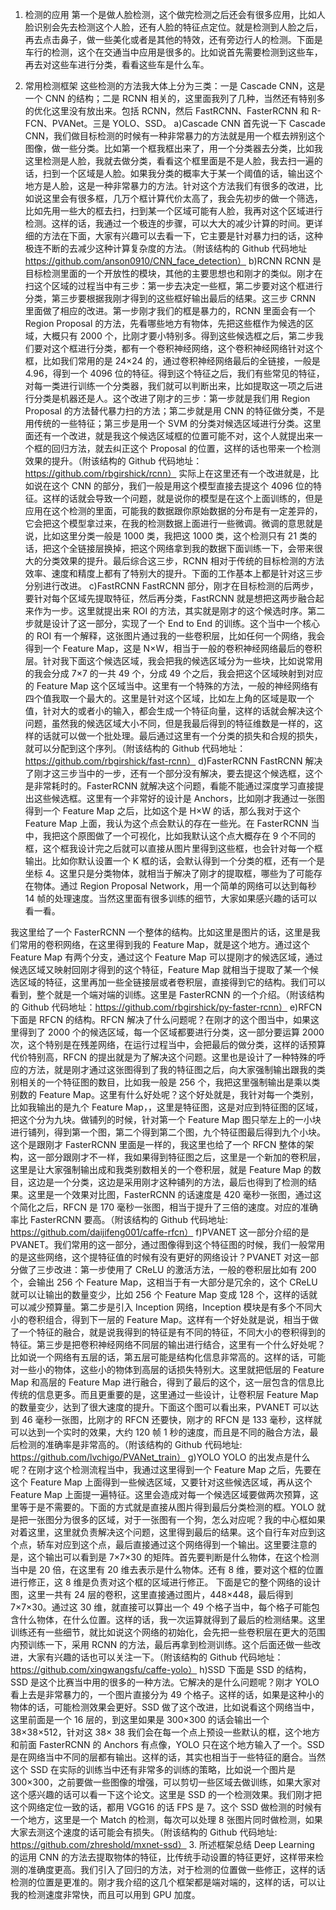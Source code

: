 1. 检测的应用
第一个是做人脸检测，这个做完检测之后还会有很多应用，比如人脸识别会先去检测这个人脸，还有人脸的特征点定位。就是检测到人脸之后，再去点击鼻子，做一些美化或者是其他的特效，还有旁边行人的检测。下面是车行的检测，这个在交通当中应用是很多的。比如说首先需要检测到这些车，再去对这些车进行分类，看看这些车是什么车。

2. 常用检测框架
这些检测的方法我大体上分为三类：一是 Cascade CNN，这是一个 CNN 的结构；二是 RCNN 相关的，这里面我列了几种，当然还有特别多的优化这里没有放出来。包括 RCNN，然后 FastRCNN、FasterRCNN 和 R-FCN、PVANet。三是 YOLO、SSD。
a)Cascade CNN
首先说一下 Cascade CNN，我们做目标检测的时候有一种非常暴力的方法就是用一个框去辨别这个图像，做一些分类。比如第一个框我框出来了，用一个分类器去分类，比如我这里检测是人脸，我就去做分类，看看这个框里面是不是人脸，我去扫一遍的话，扫到一个区域是人脸。如果我分类的概率大于某一个阈值的话，输出这个地方是人脸，这是一种非常暴力的方法。针对这个方法我们有很多的改进，比如说这里会有很多框，几万个框计算代价太高了，我会先初步的做一个筛选，比如先用一些大的框去扫，扫到某一个区域可能有人脸，我再对这个区域进行检测。这样的话，我通过一个极连的步骤，可以大大的减少计算的时间。更详细的方法在下面，大家有兴趣可以去看一下，它主要是针对暴力扫的话，这种极连不断的去减少这种计算复杂度的方法。（附该结构的 Github 代码地址 https://github.com/anson0910/CNN_face_detection）
b)RCNN
RCNN 是目标检测里面的一个开放性的模块，其他的主要思想也和刚才的类似。刚才在扫这个区域的过程当中有三步：第一步去决定一些框，第二步要对这个框进行分类，第三步要根据我刚才得到的这些框好输出最后的结果。这三步 CRNN 里面做了相应的改进。第一步刚才我们的框是暴力的，RCNN 里面会有一个 Region Proposal 的方法，先看哪些地方有物体，先把这些框作为候选的区域，大概只有 2000 个，比刚才要小特别多。得到这些候选框之后，第二步我们要对这个框进行分类，都有一个卷积神经网络，这个卷积神经网络针对这个框，比如我们常用的是 24×24 的，通过卷积神经网络最后的全链接，一般是 4.96，得到一个 4096 位的特征。得到这个特征之后，我们有些常见的特征，对每一类进行训练一个分类器，我们就可以判断出来，比如提取这一项之后进行分类是机器还是人。这个改进了刚才的三步：第一步就是我们用 Region Proposal 的方法替代暴力扫的方法；第二步就是用 CNN 的特征做分类，不是用传统的一些特征；第三步是用一个 SVM 的分类对候选区域进行分类。这里面还有一个改进，就是我这个候选区域框的位置可能不对，这个人就提出来一个框的回归方法，就去纠正这个 Proposal 的位置，这样的话也带来一个检测效果的提升。（附该结构的 Github 代码地址：https://github.com/rbgirshick/rcnn）
实际上在这里还有一个改进就是，比如说在这个 CNN 的部分，我们一般是用这个模型直接去提这个 4096 位的特征。这样的话就会导致一个问题，就是说你的模型是在这个上面训练的，但是应用在这个检测的里面，可能我的数据跟你原始数据的分布是有一定差异的，它会把这个模型拿过来，在我的检测数据上面进行一些微调。微调的意思就是说，比如这里分类一般是 1000 类，我把这 1000 类，这个检测只有 21 类的话，把这个全链接层换掉，把这个网络拿到我的数据下面训练一下，会带来很大的分类效果的提升。最后综合这三步，RCNN 相对于传统的目标检测的方法效率、速度和精度上都有了特别大的提升。下面的工作基本上都是针对这三步分别进行改进。
c)FastRCNN
FastRCNN 部分，刚才在目标检测的后两步，要针对每个区域先提取特征，然后再分类，FastRCNN 就是想把这两步融合起来作为一步。这里就提出来 ROI 的方法，其实就是刚才的这个候选时序。第二步就是设计了这一部分，实现了一个 End to End 的训练。这个当中一个核心的 ROI 有一个解释，这张图片通过我的一些卷积层，比如任何一个网络，我会得到一个 Feature Map，这是 N×W，相当于一般的卷积神经网络最后的卷积层。针对我下面这个候选区域，我会把我的候选区域分为一些块，比如说常用的我会分成 7×7 的一共 49 个，分成 49 个之后，我会把这个区域映射到对应的 Feature Map 这个区域当中。这里有一个特殊的方法，一般的神经网络有四个值我取一个最大的。这里是针对这个区域，比如左上角的区域是取一个值，针对大的或者小的输入，都会生成一个特征向量，这样的话就会解决这个问题，虽然我的候选区域大小不同，但是我最后得到的特征维数是一样的，这样的话就可以做一个批处理。最后通过这里有一个分类的损失和合规的损失，就可以分配到这个序列。（附该结构的 Github 代码地址：https://github.com/rbgirshick/fast-rcnn）
d)FasterRCNN
FastRCNN 解决了刚才这三步当中的一步，还有一个部分没有解决，要去提这个候选框，这个是非常耗时的。FasterRCNN 就解决这个问题，看能不能通过深度学习直接提出这些候选框。这里有一个非常好的设计是 Anchors，比如刚才我通过一张图得到一个 Feature Map 之后，比如这个是 H×W 的话，那么我对于这个 Feature Map 上面，我认为这个点会默认的存在一些光。在 FasterRCNN 当中，我把这个原图做了一个可视化，比如我默认这个点大概存在 9 个不同的框，这个框我设计完之后就可以直接从图片里得到这些框，也会针对每一个框输出。比如你默认设置一个 K 框的话，会默认得到一个分类的框，还有一个是坐标 4。这里只是分类物体，就相当于解决了刚才的提取框，哪些为了可能存在物体。通过 Region Proposal Network，用一个简单的网络可以达到每秒 14 帧的处理速度。当然这里面有很多训练的细节，大家如果感兴趣的话可以看一看。

我这里给了一个 FasterRCNN 一个整体的结构。比如这里是图片的话，这里是我们常用的卷积网络，在这里得到我的 Feature Map，就是这个地方。通过这个 Feature Map 有两个分支，通过这个 Feature Map 可以提刚才的候选区域，通过候选区域又映射回刚才得到的这个特征，Feature Map 就相当于提取了某一个候选区域的特征，这里再加一些全链接层或者卷积层，直接得到它的结构。我们可以看到，整个就是一个端对端的训练。这里是 FasterRCNN 的一个介绍。（附该结构的 Github 代码地址：https://github.com/rbgirshick/py-faster-rcnn）
e)RFCN
下面是 RFCN 的结构。RFCN 解决了什么问题呢？在刚才的这个图当中，如果这里得到了 2000 个的候选区域，每一个区域都要进行分类，这一部分要运算 2000 次，这个特别是在残差网络，在运行过程当中，会把最后的做分类，这样的话预算代价特别高，RFCN 的提出就是为了解决这个问题。这里也是设计了一种特殊的呼应的方法，就是刚才通过这张图得到了我的特征图之后，向大家强制输出跟我的类别相关的一个特征图的数目，比如我一般是 256 个，我把这里强制输出是乘以类别数的 Feature Map。这里有什么好处呢？这个好处就是，我针对每一个类别，比如我输出的是九个 Feature Map，，这里是特征图，这是对应到特征图的区域，把这个分为九块。做铺列的时候，针对第一个 Feature Map 图只举左上的一小块进行铺列，得到第一个图，第二个得到第二个图，九个特征图最后得到九个小块。这个是跟刚才 FasterRCNN 里面是一样的，我这里也给了一个 RFCN 整体的架构，这一部分跟刚才不一样，我如果得到特征图之后，这里是一个新加的卷积层，这里是让大家强制输出成和我类别数相关的一个卷积层，就是 Feature Map 的数目，这边是一个分类，这边是采用刚才这种铺列的方法，最后也得到了检测的结果。这里是一个效果对比图，FasterRCNN 的话速度是 420 毫秒一张图，通过这个简化之后，RFCN 是 170 毫秒一张图，相当于提升了三倍的速度。对应的准确率比 FasterRCNN 要高。（附该结构的 Github 代码地址: https://github.com/daijifeng001/caffe-rfcn）
f)PVANET
这一部分介绍的是 PVANET。我们常用的这一部分，通过图像得到这个特征图的时候，我们一般常用的是这些网络，这个提特征值的时候有没有更好的网络设计？PVANET 对这一部分做了三步改进：第一步使用了 CReLU 的激活方法，一般的卷积层比如有 200 个，会输出 256 个 Feature Map，这相当于有一大部分是冗余的，这个 CReLU 就可以让输出的数量变少，比如 256 个 Feature Map 变成 128 个，这样的话就可以减少预算量。第二步是引入 Inception 网络，Inception 模块是有多个不同大小的卷积组合，得到下一层的 Feature Map。这样有一个好处就是说，相当于做了一个特征的融合，就是说我得到的特征是有不同的特征，不同大小的卷积得到的特征。第三步是把卷积神经网络不同层的输出进行结合，这里有一个什么好处呢？比如说一个网络有五层的话，第五层可能是结构化信息非常高的。这样的话，可能对一些小的物体，这些小的物体到高层的话损失特别大。这里就把低层的 Feature Map 和高层的 Feature Map 进行融合，得到了最后的这个，这一层包含的信息比传统的信息更多。而且更重要的是，这里通过一些设计，让卷积层 Feature Map 的数量变少，达到了很大速度的提升。下面这个图可以看出来，PVANET 可以达到 46 毫秒一张图，比刚才的 RFCN 还要快，刚才的 RFCN 是 133 毫秒，这样就可以达到一个实时的效果，大约 120 帧 1 秒的速度，而且是不同的融合方法，最后检测的准确率是非常高的。（附该结构的 Github 代码地址: https://github.com/lvchigo/PVANet_train）
g)YOLO
YOLO 的出发点是什么呢？在刚才这个检测流程当中，我通过这里得到一个 Feature Map 之后，先要在这个 Feature Map 上面得到一些候选区域，又要针对这些候选区域，再从这个 Feature Map 上面提一遍特征。这里会造成对每一个候选区域要做两次预算，这里等于是不需要的。下面的方式就是直接从图片得到最后分类检测的框。YOLO 就是把一张图分为很多的区域，对于一张图有一个狗，怎么对应呢？我的中心框如果对着这里，这里就负责解决这个问题，这里得到最后的结果。这个自行车对应到这个点，轿车对应到这个点，最后直接通过这个网络得到一个输出。这里要注意的是，这个输出可以看到是 7×7×30 的矩阵。首先要判断是什么物体，在这个检测当中是 20 倍，在这里有 20 维去表示是什么物体。还有 8 维，要对这个框的位置进行修正，这 8 维是负责对这个框的区域进行修正。
下面是它的整个网络的设计图，这里一共有 24 层的卷积，这里直接通过图片，448×448，最后得到 7×7×30。通过这 30 维，就直接可以算出一个 49 个格子当中，每个格子可能包含什么物体，在什么位置。这样的话，我一次运算就得到了最后的检测结果。这里训练还有一些细节，就比如说这个网络的初始化，会先把一些卷积层在更大的范围内预训练一下，采用 RCNN 的方法，最后再拿到检测训练。这个后面还做一些改进，大家有兴趣的话也可以关注一下。（附该结构的 Github 代码地址：https://github.com/xingwangsfu/caffe-yolo）
h)SSD
下面是 SSD 的结构，SSD 是这个比赛当中用的很多的一种方法。它解决的是什么问题呢？刚才 YOLO 看上去是非常暴力的，一个图片直接分为 49 个格子。这样的话，如果是这种小的物体的话，可能检测效果会更好。SSD 做了这个改进，比如说看这个网络当中，这里前面是一个 16 层的，到这里如果是 300×300 的话会输出一个 38×38×512，针对这 38× 38 我们会在每一个点上预设一些默认的框，这个地方和前面 FasterRCNN 的 Anchors 有点像，YOLO 只在这个地方输入了一个。SSD 是在网络当中不同的层都有输出。这样的话，其实也相当于一些特征的磨合。当然这个 SSD 在实际的训练当中还有非常多的训练的策略，比如说一个图片是 300×300，之前要做一些图像的增强，可以剪切一些区域去做训练，如果大家对这个感兴趣的话可以看一下这个论文。这里是 SSD 的一个检测效果。我们刚才把这个网络定位一致的话，都用 VGG16 的话 FPS 是 7。这个 SSD 做检测的时候有一个地方，这里是一个 Match 的检测，每次可以处理 8 张图片同时做检测，如果大家去测这个速度的话可能会有损失。（附该结构的 Github 代码地址: https://github.com/zhreshold/mxnet-ssd）
3. 所述框架总结
Deep Learning 的运用 CNN 的方法去提取物体的特征，比传统手动设置的特征更好，这样带来检测的准确度更高。我们引入了回归的方法，对于检测的位置做一些修正，这样的话检测的位置是更准的。刚才我介绍的这几个框架都是端对端的，这样的话，可以让我的检测速度非常快，而且可以用到 GPU 加度。
